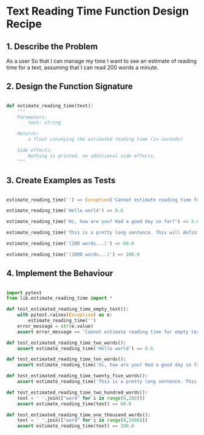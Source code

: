 # Text Reading Time Function Design Recipe

## 1. Describe the Problem

As a user
So that I can manage my time
I want to see an estimate of reading time for a text, assuming that I can read 200 words a minute.

## 2. Design the Function Signature

```python

def estimate_reading_time(text):
    """
    Parameters:
        text: string

    Returns:
        a float conveying the estimated reading time (in seconds)

    Side effects:
        Nothing is printed, no additional side effects.
    """
```

## 3. Create Examples as Tests

```python

estimate_reading_time('') => Exception('Cannot estimate reading time for empty text.')

estimate_reading_time('Hello world') => 0.6

estimate_reading_time('Hi, how are you? Had a good day so far?') => 3.0

estimate_reading_time('This is a pretty long sentence. This will definitely take a decent amount of time to read, in comparison to all the other ones atleast.') => 7.5

estimate_reading_time('(200 words...)') => 60.0

estimate_reading_time('(1000 words...)') => 300.0

```

## 4. Implement the Behaviour

```python

import pytest
from lib.estimate_reading_time import *

def test_estimated_reading_time_empty_text():
    with pytest.raises(Exception) as e:
        estimate_reading_time('')
    error_message = str(e.value)
    assert error_message == 'Cannot estimate reading time for empty text.'

def test_estimated_reading_time_two_words():
    assert estimate_reading_time('Hello world') == 0.6

def test_estimated_reading_time_ten_words():
    assert estimate_reading_time('Hi, how are you? Had a good day so far?') == 3.0

def test_estimated_reading_time_twenty_five_words():
    assert estimate_reading_time('This is a pretty long sentence. This will definitely take a decent amount of time to read, in comparison to all the other ones atleast.') == 7.5

def test_estimated_reading_time_two_hundred_words():
    text = ' '.join(["word" for i in range(0,200)])
    assert estimate_reading_time(text) == 60.0

def test_estimated_reading_time_one_thousand_words():
    text = ' '.join(["word" for i in range(0,1000)])
    assert estimate_reading_time(text) == 300.0

```